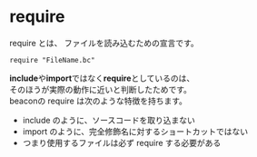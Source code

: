 # require
require とは、 ファイルを読み込むための宣言です。
````
require "FileName.bc"
````

**include**や**import**ではなく**require**としているのは、  
そのほうが実際の動作に近いと判断したためです。  
beaconの require は次のような特徴を持ちます。
- include のように、ソースコードを取り込まない
- import のように、完全修飾名に対するショートカットではない
- つまり使用するファイルは必ず require する必要がある